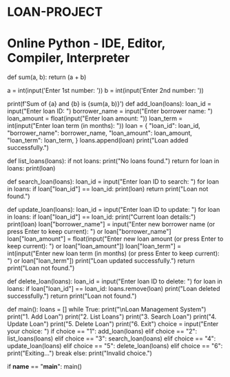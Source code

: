 # LOAN-PROJECT

# Online Python - IDE, Editor, Compiler, Interpreter

def sum(a, b):
    return (a + b)

a = int(input('Enter 1st number: '))
b = int(input('Enter 2nd number: '))

print(f'Sum of {a} and {b} is {sum(a, b)}')
def add_loan(loans):
    loan_id = input("Enter loan ID: ")
    borrower_name = input("Enter borrower name: ")
    loan_amount = float(input("Enter loan amount: "))
    loan_term = int(input("Enter loan term (in months): "))
    loan = {
        "loan_id": loan_id,
        "borrower_name": borrower_name,
        "loan_amount": loan_amount,
        "loan_term": loan_term,
    }
    loans.append(loan)
    print("Loan added successfully.")

def list_loans(loans):
    if not loans:
        print("No loans found.")
        return
    for loan in loans:
        print(loan)

def search_loan(loans):
    loan_id = input("Enter loan ID to search: ")
    for loan in loans:
        if loan["loan_id"] == loan_id:
            print(loan)
            return
    print("Loan not found.")

def update_loan(loans):
    loan_id = input("Enter loan ID to update: ")
    for loan in loans:
        if loan["loan_id"] == loan_id:
            print("Current loan details:")
            print(loan)
            loan["borrower_name"] = input("Enter new borrower name (or press Enter to keep current): ") or loan["borrower_name"]
            loan["loan_amount"] = float(input("Enter new loan amount (or press Enter to keep current): ") or loan["loan_amount"])
            loan["loan_term"] = int(input("Enter new loan term (in months) (or press Enter to keep current): ") or loan["loan_term"])
            print("Loan updated successfully.")
            return
    print("Loan not found.")

def delete_loan(loans):
    loan_id = input("Enter loan ID to delete: ")
    for loan in loans:
        if loan["loan_id"] == loan_id:
            loans.remove(loan)
            print("Loan deleted successfully.")
            return
    print("Loan not found.")

def main():
    loans = []
    while True:
        print("\nLoan Management System")
        print("1. Add Loan")
        print("2. List Loans")
        print("3. Search Loan")
        print("4. Update Loan")
        print("5. Delete Loan")
        print("6. Exit")
        choice = input("Enter your choice: ")
        if choice == "1":
            add_loan(loans)
        elif choice == "2":
            list_loans(loans)
        elif choice == "3":
            search_loan(loans)
        elif choice == "4":
            update_loan(loans)
        elif choice == "5":
            delete_loan(loans)
        elif choice == "6":
            print("Exiting...")
            break
        else:
            print("Invalid choice.")

if __name__ == "__main__":
    main()
